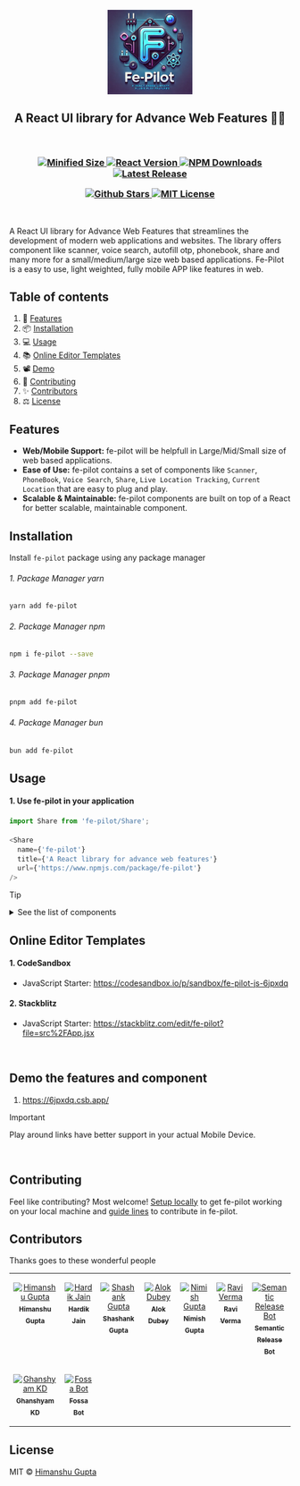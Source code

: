 <p align="center">
<img src="https://github.com/opensrc0/fe-pilot/blob/develop/logo.png" alt="fe-pilot Logo" align="center" width="30%" style="width: 30%;">
</p>
<h2 align="center">A React UI library for Advance Web Features 👨‍✈️ </h2>
<br />
<h3 >
  <p align="center" class="tasklist-issue-content">
    <a href="https://www.npmjs.com/package/fe-pilot">
     <img alt="Minified Size" src="https://badgen.net/bundlephobia/minzip/fe-pilot?color=cyan"/>
    </a>
    <a href="https://react.dev/reference/react">
    <img alt="React Version" src="https://img.shields.io/badge/react-18.2.0-%23f1e05a?logo=React"/>
    </a>
    <a href="https://www.npmjs.com/package/fe-pilot">
      <img alt="NPM Downloads" src="https://img.shields.io/npm/dw/fe-pilot?label=Downloads&logo=npm"/>
    </a>
    <a href="https://www.npmjs.com/package/fe-pilot/v/latest">
      <img alt="Latest Release" src="https://badgen.net/github/release/opensrc0/fe-pilot?icon=github&color=pink"/>
    </a>
  </p>
<p align="center">
  <a href="https://github.com/opensrc0/fe-pilot/stargazers">
    <img alt="Github Stars" src="https://badgen.net/github/stars/opensrc0/fe-pilot?icon=github&color=purple"/>
  </a>
  <a href="https://github.com/opensrc0/fe-pilot?tab=MIT-1-ov-file">
    <img alt="MIT License" src="https://badgen.net/static/license/MIT/orange"/>
  </a>
</p>
</h3>
<br />

A React UI library for Advance Web Features that streamlines the development of modern web applications and websites. The library offers component like scanner, voice search, autofill otp, phonebook, share and many more for a small/medium/large size web based applications. Fe-Pilot is a easy to use, light weighted, fully mobile APP like features in web.

## Table of contents
1. 🚀 [Features](#features)
2. 📦 [Installation](#installation)
3. 💻 [Usage](#usage)
4. 📚 [Online Editor Templates](#online-editor-templates)
5. 📽️ [Demo](#demo-the-features-and-component)
6. 📝 [Contributing](#contributing)
7. ✨ [Contributors](#contributors)
8. ⚖️  [License](#license)
 
## Features
- **Web/Mobile Support:** fe-pilot will be helpfull in Large/Mid/Small size of web based applications.
- **Ease of Use:** fe-pilot contains a set of components like `Scanner`, `PhoneBook`, `Voice Search`, `Share`, `Live Location Tracking`, `Current Location` that are easy to plug and play.
- **Scalable & Maintainable:** fe-pilot components are built on top of a React for better scalable, maintainable component.

## Installation
Install `fe-pilot` package using any package manager

###### 1. Package Manager yarn 
```sh
yarn add fe-pilot
```
###### 2. Package Manager npm 
```sh  
npm i fe-pilot --save
```
###### 3. Package Manager pnpm 
```sh
pnpm add fe-pilot
```
###### 4. Package Manager bun 
```sh
bun add fe-pilot
```

## Usage

#### 1. Use fe-pilot in your application
```js
import Share from 'fe-pilot/Share';

<Share 
  name={'fe-pilot'}
  title={'A React library for advance web features'}
  url={'https://www.npmjs.com/package/fe-pilot'}
/>
```
> [!Tip]
> <details>
>  <summary>See the list of components</summary>
>
>  ### 
>  01. :white_check_mark: AutoFillOtp &nbsp;&nbsp;&nbsp;&nbsp;&nbsp;&nbsp;&nbsp;&nbsp;&nbsp;&nbsp;&nbsp; [Implementation & Structure](https://github.com/opensrc0/fe-pilot/blob/main/__app/component/AutoFillOtp/README.md)
>  02. :white_check_mark: CopyToClipboard&nbsp; [Implementation & Structure](https://github.com/opensrc0/fe-pilot/blob/main/__app/component/CopyToClipboard/README.md)
>  03. :white_check_mark: LiveLocation &nbsp;&nbsp;&nbsp;&nbsp;&nbsp;&nbsp;&nbsp;&nbsp; [Implementation & Structure](https://github.com/opensrc0/fe-pilot/blob/main/__app/component/LiveLocationTracking/README.md)
>  04. :white_check_mark: LocateMe &nbsp;&nbsp;&nbsp;&nbsp;&nbsp;&nbsp;&nbsp;&nbsp;&nbsp;&nbsp;&nbsp;&nbsp;&nbsp; [Implementation & Structure](https://github.com/opensrc0/fe-pilot/blob/main/__app/component/LocateMe/README.md)
>  05. :white_check_mark: PhoneBook &nbsp;&nbsp;&nbsp;&nbsp;&nbsp;&nbsp;&nbsp;&nbsp;&nbsp;&nbsp; [Implementation & Structure](https://github.com/opensrc0/fe-pilot/blob/main/__app/component/PhoneBook/README.md)
>  06. :white_check_mark: Scanner &nbsp;&nbsp;&nbsp;&nbsp;&nbsp;&nbsp;&nbsp;&nbsp;&nbsp;&nbsp;&nbsp;&nbsp;&nbsp;&nbsp;&nbsp;&nbsp; [Implementation & Structure](https://github.com/opensrc0/fe-pilot/blob/main/__app/component/Scanner/README.md)
>  07. :white_check_mark: Share &nbsp;&nbsp;&nbsp;&nbsp;&nbsp;&nbsp;&nbsp;&nbsp;&nbsp;&nbsp;&nbsp;&nbsp;&nbsp;&nbsp;&nbsp;&nbsp;&nbsp;&nbsp;&nbsp;&nbsp; [Implementation & Structure](https://github.com/opensrc0/fe-pilot/blob/main/__app/component/Share/README.md)
>  08. :white_check_mark: TextToSpeech &nbsp;&nbsp;&nbsp;&nbsp;&nbsp;&nbsp; [Implementation & Structure](https://github.com/opensrc0/fe-pilot/blob/main/__app/component/TextToSpeech/README.md)
>  09. :white_check_mark: VoiceRecognition&nbsp; [Implementation & Structure](https://github.com/opensrc0/fe-pilot/blob/main/__app/component/VoiceRecognition/README.md)
></details>

## Online Editor Templates

#### 1. CodeSandbox
- JavaScript Starter: https://codesandbox.io/p/sandbox/fe-pilot-js-6jpxdq
<!-- - TypeScript Starter: WIP -->
<!-- - NextJS TypeScript Starter: WIP -->

#### 2. Stackblitz
- JavaScript Starter: https://stackblitz.com/edit/fe-pilot?file=src%2FApp.jsx
<!-- - TypeScript Starter: WIP -->
<!-- - NextJS TypeScript Starter: WIP -->
<!-- - purple -->
<br />

## Demo the features and component
1. https://6jpxdq.csb.app/
> [!IMPORTANT]
> Play around links have better support in your actual Mobile Device.

<br />

## Contributing
Feel like contributing? Most welcome! 
[Setup locally](https://github.com/opensrc0/fe-pilot/blob/HEAD/.github/SETUP.md) to get fe-pilot working on your local machine and [guide lines](https://github.com/opensrc0/fe-pilot/blob/main/.github/CONTRIBUTING.md) to contribute in fe-pilot.

## Contributors

Thanks goes to these wonderful people
<table>
    <tbody>
      <tr>
        <td align="center" valign="top" width="14.28%">
          <p>
            <a href="https://github.com/opensrc0">
              <img src="https://avatars.githubusercontent.com/u/6891544?s=400&v=4" width="64px;" alt="Himanshu Gupta" />
              <br />
              <sub><b>Himanshu Gupta</b></sub>
            </a>
          </p>
        </td>
        <td align="center" valign="top" width="14.28%">
          <p>
            <a target="_blank" href="https://github.com/hardikjain29">
              <img src="https://avatars.githubusercontent.com/u/13768932?v=4" width="64px;" alt="Hardik Jain" />
              <br />
              <sub><b>Hardik Jain</b></sub>
            </a>
          </p>
        </td>
        <td align="center" valign="top" width="14.28%">
          <p>
            <a target="_blank" href="https://github.com/Indian2025">
              <img src="https://avatars.githubusercontent.com/u/164238626?v=4" width="64px;" alt="Shashank Gupta" />
              <br />
              <sub><b>Shashank Gupta</b></sub>
            </a>
          </p>
        </td>
        <td align="center" valign="top" width="14.28%">
          <p>
            <a href="https://github.com/Alok30">
              <img src="https://avatars.githubusercontent.com/u/36290248?s=64&v=4" width="64px;" alt="Alok Dubey" />
              <br />
              <sub><b>Alok Dubey</b></sub>
            </a>
          </p>
        </td>
        <td align="center" valign="top" width="14.28%">
          <p>
            <a href="https://github.com/NimishGupta95">
              <img src="https://avatars.githubusercontent.com/u/13002628?v=4" width="64px;" alt="Nimish Gupta" />
              <br />
              <sub><b>Nimish Gupta</b></sub>
            </a>
          </p>
        </td>
        <td align="center" valign="top" width="14.28%">
          <p>
            <a href="https://github.com/Ravi-Chef">
              <img src="https://avatars.githubusercontent.com/u/31059087?v=4" width="64px;" alt="Ravi Verma" />
              <br />
              <sub><b>Ravi Verma</b></sub>
            </a>
          </p>
        </td>
        <td align="center" valign="top" width="14.28%">
          <p>
            <a target="_blank" href="https://github.com/semantic-release-bot">
              <img src="https://avatars.githubusercontent.com/u/32174276?v=4" width="64px;" alt="Semantic Release Bot" />
              <br />
              <sub><b>Semantic Release Bot</b></sub>
            </a>
          </p>
        </td>
      </tr>
      <tr>
        <td align="center" valign="top" width="14.28%">
          <p>
            <a target="_blank" href="https://github.com/Ghanshyam-K-Dobariya">
              <img src="https://avatars.githubusercontent.com/u/5426993?s=400" width="64px;" alt="Ghanshyam KD" />
              <br />
              <sub><b>Ghanshyam KD</b></sub>
            </a>
          </p>
        </td>
        <td align="center" valign="top" width="14.28%">
            <p>
              <a target="_blank" href="https://github.com/fossabot">
                <img src="https://avatars.githubusercontent.com/u/29791463?v=4" width="64px;" alt="Fossa Bot" />
                <br />
                <sub><b>Fossa Bot</b></sub>
              </a>
            </p>
          </td>
       </tr>
    </tbody>
</table>

## License

MIT © [Himanshu Gupta](https://github.com/opensrc0)
